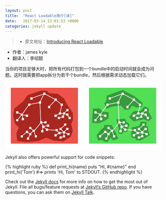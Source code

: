 ```yaml
---
layout: post
title:  "React Loadable简介[译]"
date:   2017-03-14 12:01:53 +0800
categories: jekyll update
---
```

> * 原文地址：[Introducing React Loadable](https://medium.com/@thejameskyle/react-loadable-2674c59de178)
* 作者：james kyle
* 翻译人：李绍懿

当你的项目足够大时，把所有代码打包到一个bundle中的启动时间就会成为问题。这时就需要把app拆分为若干个bundle，然后根据需求动态加载它们。

![图片](/assets/image1.png)

Jekyll also offers powerful support for code snippets:

{% highlight ruby %}
def print_hi(name)
  puts "Hi, #{name}"
end
print_hi('Tom')
#=> prints 'Hi, Tom' to STDOUT.
{% endhighlight %}

Check out the [Jekyll docs][jekyll-docs] for more info on how to get the most out of Jekyll. File all bugs/feature requests at [Jekyll’s GitHub repo][jekyll-gh]. If you have questions, you can ask them on [Jekyll Talk][jekyll-talk].

[jekyll-docs]: http://jekyllrb.com/docs/home
[jekyll-gh]:   https://github.com/jekyll/jekyll
[jekyll-talk]: https://talk.jekyllrb.com/
